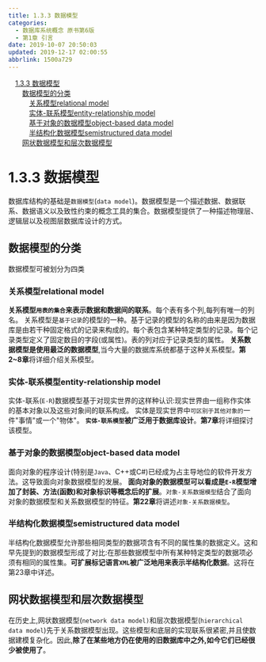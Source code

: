 ```yaml
---
title: 1.3.3 数据模型
categories: 
  - 数据库系统概念 原书第6版
  - 第1章 引言
date: 2019-10-07 20:50:03
updated: 2019-12-17 02:00:55
abbrlink: 1500a729
---
```

<div id='my_toc'><a href="/ReadingNotes/1500a729/#1-3-3-数据模型" class="header_1">1.3.3 数据模型</a>&nbsp;<br><a href="/ReadingNotes/1500a729/#数据模型的分类" class="header_2">数据模型的分类</a>&nbsp;<br><a href="/ReadingNotes/1500a729/#关系模型relational-model" class="header_3">关系模型relational model</a>&nbsp;<br><a href="/ReadingNotes/1500a729/#实体-联系模型entity-relationship-model" class="header_3">实体-联系模型entity-relationship model</a>&nbsp;<br><a href="/ReadingNotes/1500a729/#基于对象的数据模型object-based-data-model" class="header_3">基于对象的数据模型object-based data model</a>&nbsp;<br><a href="/ReadingNotes/1500a729/#半结构化数据模型semistructured-data-model" class="header_3">半结构化数据模型semistructured data model</a>&nbsp;<br><a href="/ReadingNotes/1500a729/#网状数据模型和层次数据模型" class="header_2">网状数据模型和层次数据模型</a>&nbsp;<br></div>
<style>.header_1{margin-left: 1em;}.header_2{margin-left: 2em;}.header_3{margin-left: 3em;}.header_4{margin-left: 4em;}.header_5{margin-left: 5em;}.header_6{margin-left: 6em;}</style>
<!--more-->
<script>if (navigator.platform.search('arm')==-1){document.getElementById('my_toc').style.display = 'none';}var e,p = document.getElementsByTagName('p');while (p.length>0) {e = p[0];e.parentElement.removeChild(e);}</script>

<!--end-->
<!--SSTStart-->
# 1.3.3 数据模型 #
数据库结构的基础是`数据模型`(`data model`)。数据模型是一个描述数据、数据联系、数据语义以及致性约束的概念工具的集合。数据模型提供了一种描述物理层、逻辑层以及视图层数据库设计的方式。
## 数据模型的分类 ##
数据模型可被划分为四类
### 关系模型relational model ###
**关系模型`用表的集合`来表示数据和数据间的联系**。每个表有多个列,每列有唯一的列名。
关系模型是`基于记录`的模型的一种。基于记录的模型的名称的由来是因为数据库是由若干种固定格式的记录来构成的。每个表包含某种特定类型的记录。每个记录类型定义了固定数目的字段(或属性)。表的列对应于记录类型的属性。
**关系数据模型是使用最泛的数据模型**,当今大量的数据库系统都基于这种关系模型。**第2~8章**将详细介绍关系模型。
### 实体-联系模型entity-relationship model ###
实体-联系(`E-R`)数据模型基于对现实世界的这样种认识:现实世界由一组称作实体的基本对象以及这些对象间的联系构成。
实体是现实世界中`可区别于其他对象的`一件"事情"或一个"物体"。
**`实体-联系模型`被广泛用于数据库设计**。**第7章**将详细探讨该模型。
### 基于对象的数据模型object-based data model ###
面向对象的程序设计(特别是`Java`、C++或C#)已经成为占主导地位的软件开发方法。这导致面向对象数据模型的发展。
**面向对象的数据模型可以看成是`E-R`模型增加了封装、方法(函数)和对象标识等概念后的扩展**。`对象-关系数据模型`结合了面向对象的数据模型和关系数据模型的特征。**第22章**将讲述`对象-关系数据模型`。
### 半结构化数据模型semistructured data model ###
半结构化数据模型允许那些相同类型的数据项含有不同的属性集的数据定义。这和早先提到的数据模型形成了对比:在那些数据模型中所有某种特定类型的数据项必须有相同的属性集。**可扩展标记语言`XML`被广泛地用来表示半结构化数据**。这将在第23章中详述。

## 网状数据模型和层次数据模型 ##
在历史上,网状数据模型(`network data model)`和层次数据模型(`hierarchical data model`)先于关系数据模型出现。这些模型和底层的实现联系很紧密,并且使数据建模复杂化。因此,**除了在某些地方仍在使用的旧数据库中之外,如今它们已经很少被使用了**。
<!--SSTStop-->

